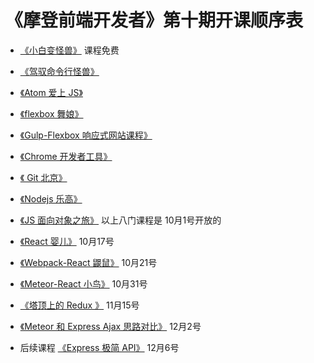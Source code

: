 # 《摩登前端开发者》第十期开课顺序表

- [《小白变怪兽》](http://haoqicat.com/bianguaishou) 课程免费

- [《驾驭命令行怪兽》](http://haoqicat.com/ride-cli-monster)
- [《Atom 爱上 JS》](http://haoqicat.com/atom-love-js)
- [《flexbox 舞娘》](http://haoqicat.com/flexbox-dancer)
- [《Gulp-Flexbox 响应式网站课程》](http://haoqicat.com/gulp-flex-res)
- [《Chrome 开发者工具》](http://haoqicat.com/chrome-devtools)
- [《 Git 北京》](http://haoqicat.com/gitbeijing)
- [《Nodejs 乐高》](http://haoqicat.com/nodejs-lego)
- [《JS 面向对象之旅》](http://haoqicat.com/o-o-js)
以上八门课程是 10月1号开放的

- [《React 婴儿》](http://haoqicat.com/react-baby) 10月17号
- [《Webpack-React 鼹鼠》](http://haoqicat.com/webpack-react-mole) 10月21号
- [《Meteor-React 小鸟》](http://haoqicat.com/meteor-react-bird) 10月31号
- [《塔顶上的 Redux 》](http://haoqicat.com/redux-tower) 11月15号
- [《Meteor 和 Express Ajax 思路对比》](http://haoqicat.com/meteor-express-ajax) 12月2号
- 后续课程 [《Express 极简 API》](http://haoqicat.com/react-express-api) 12月6号
